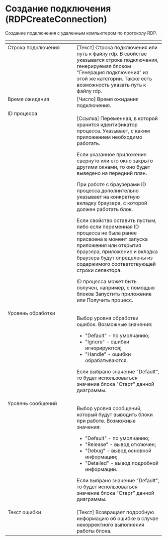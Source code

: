 # Создание подключения (RDPCreateConnection)

Создание подключения с удаленным компьютером по протоколу RDP.

<table data-header-hidden><thead><tr><th width="252" valign="top"></th><th width="312" valign="top"></th></tr></thead><tbody><tr><td valign="top">Строка подключения</td><td valign="top">[Текст] Строка подключения или путь к файлу rdp. В свойстве указыватся строка подключения, генерируемая блоком "Генерация подключения" из этой же категории. Также есть возможность указать путь к файлу rdp.</td></tr><tr><td valign="top">Время ожидания</td><td valign="top">[Число] Время ожидания подключения.</td></tr><tr><td valign="top">ID процесса</td><td valign="top"><p>[Ссылка] Переменная, в которой хранится идентификатор процесса. Указывает, с каким приложением необходимо работать. </p><p></p><p>Если указанное приложение свернуто или его окно закрыто другими окнами, то оно будет выведено на передний план. </p><p></p><p>При работе с браузерами ID процесса дополнительно указывает на конкретную вкладку браузера, с которой должен работать блок. </p><p></p><p>Если свойство оставить пустым, либо если переменная ID процесса не была ранее присвоена в момент запуска приложения или открытия браузера, приложение и вкладка браузера будут определены из содержимого соответствующей строки селектора. </p><p></p><p>ID процесса может быть получен, например, с помощью блоков Запустить приложение или Получить процесс.</p></td></tr><tr><td valign="top">Уровень обработки</td><td valign="top"><p>Выбор уровня обработки ошибок. Возможные значения: </p><ul><li>"Default" - по умолчанию; </li><li>"Ignore" - ошибки игнорируются; </li><li>"Handle" - ошибки обрабатываются. </li></ul><p>Если выбрано значение "Default", то будет использоваться значение блока "Старт" данной диаграммы.</p></td></tr><tr><td valign="top">Уровень сообщений</td><td valign="top"><p>Выбор уровня сообщений, который будут выводить блоки при работе. Возможные значения: </p><ul><li>"Default" - по умолчанию; </li><li>"Release" - вывод отключен; </li><li>"Debug" - вывод основной информации; </li><li>"Detailed" - вывод подробной информации. </li></ul><p>Если выбрано значение "Default", то будет использоваться значение блока "Старт" данной диаграммы.</p></td></tr><tr><td valign="top">Текст ошибки</td><td valign="top">[Текст] Возвращает подробную информацию об ошибке в случае некорректного выполнения работы блока.</td></tr></tbody></table>
